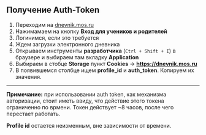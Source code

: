 ## Получение Auth-Token

1. Переходим на [dnevnik.mos.ru](https://dnevnik.mos.ru)
2. Нажимамаем на кнопку **Вход для учеников и родителей**
3. Логинимся, если это требуется
4. Ждем загрузки электронного дневника
5. Открываем инструменты **разработчика** (`Ctrl + Shift + I`) в браузере и выбираем там вкладку **Application**
6. Выбираем в стобце **Storage** пункт **Cookies** -> **https://dnevnik.mos.ru**
7. В появившемся столбце ищем **profile_id** и **auth_token**. Копируем их значения.
---
**Примечание:** при использовании auth token, как механизма авторизации, стоит иметь ввиду, что действие этого токена 
ограниченно по врмени. Токен действует ~8 часов, после чего перестает работать. 

**Profile id** остается неизменным, вне зависимости от времени.
